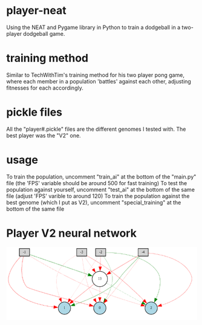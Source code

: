 # player-neat
Using the NEAT and Pygame library in Python to train a dodgeball in a two-player dodgeball game.

# training method
Similar to TechWithTim's training method for his two player pong game, where each member in a population 'battles' against each other, adjusting fitnesses for each accordingly. 

# pickle files
All the "player#.pickle" files are the different genomes I tested with. The best player was the "V2" one.

# usage
To train the population, uncomment "train_ai" at the bottom of the "main.py" file (the 'FPS' variable should be around 500 for fast training)
To test the population against yourself, uncomment "test_ai" at the bottom of the same file (adjust 'FPS' varible to around 120)
To train the population against the best genome (which I put as V2), uncomment "special_training" at the bottom of the same file

# Player V2 neural network
![Alt text](Neural_Net.png)
